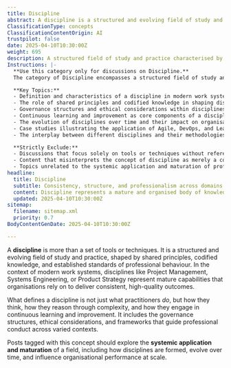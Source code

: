 ```yaml
---
title: Discipline
abstract: A discipline is a structured and evolving field of study and practice that encompasses shared principles, codified knowledge, and established standards of professional behaviour, extending beyond mere tools or techniques. In modern work systems, disciplines such as Project Management, Systems Engineering, and Product Strategy are recognised as mature capabilities that organisations depend on to achieve consistent, high-quality outcomes. The essence of a discipline lies not only in the actions of its practitioners but also in their cognitive processes, their ability to navigate complexity, and their commitment to continuous learning and improvement. This includes the governance structures, ethical considerations, and frameworks that inform professional conduct across diverse contexts. Understanding the systemic application and maturation of a discipline is crucial, as it highlights how these fields are formed, evolve over time, and ultimately influence organisational performance at scale. This knowledge is particularly valuable in agile, DevOps, and product development environments, where adaptability and effective collaboration are essential for success.
ClassificationType: concepts
ClassificationContentOrigin: AI
trustpilot: false
date: 2025-04-10T10:30:00Z
weight: 695
description: A structured field of study and practice characterised by consistent principles, methodologies, and standards.
Instructions: |-
  **Use this category only for discussions on Discipline.**  
  The category of Discipline encompasses a structured field of study and practice characterised by consistent principles, methodologies, and standards that guide professional conduct and decision-making in various contexts. It focuses on the systemic application and maturation of fields such as Agile, DevOps, and Lean, highlighting how these disciplines evolve and influence organisational performance.

  **Key Topics:**
  - Definition and characteristics of a discipline in modern work systems.
  - The role of shared principles and codified knowledge in shaping disciplines.
  - Governance structures and ethical considerations within disciplines.
  - Continuous learning and improvement as core components of a discipline.
  - The evolution of disciplines over time and their impact on organisational performance.
  - Case studies illustrating the application of Agile, DevOps, and Lean principles in practice.
  - The interplay between different disciplines and their methodologies.

  **Strictly Exclude:**
  - Discussions that focus solely on tools or techniques without reference to underlying principles.
  - Content that misinterprets the concept of discipline as merely a collection of practices or isolated methodologies.
  - Topics unrelated to the systemic application and maturation of professional fields.
headline:
  title: Discipline
  subtitle: Consistency, structure, and professionalism across domains of practice.
  content: Discipline represents a mature and organised body of knowledge that combines theory, ethics, and applied practice. It denotes sustained, structured effort guided by professional standards and continuous learning. Posts under this concept should explore the systemic development and evolution of specific fields, including their frameworks, roles, and governance mechanisms.
  updated: 2025-04-10T10:30:00Z
sitemap:
  filename: sitemap.xml
  priority: 0.7
BodyContentGenDate: 2025-04-10T10:30:00Z

---
```

A **discipline** is more than a set of tools or techniques. It is a structured and evolving field of study and practice, shaped by shared principles, codified knowledge, and established standards of professional behaviour. In the context of modern work systems, disciplines like Project Management, Systems Engineering, or Product Strategy represent mature capabilities that organisations rely on to deliver consistent, high-quality outcomes.

What defines a discipline is not just what practitioners _do_, but how they think, how they reason through complexity, and how they engage in continuous learning and improvement. It includes the governance structures, ethical considerations, and frameworks that guide professional conduct across varied contexts.

Posts tagged with this concept should explore the **systemic application and maturation** of a field, including how disciplines are formed, evolve over time, and influence organisational performance at scale.
